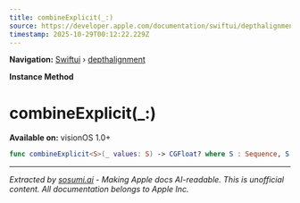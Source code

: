 ```yaml
---
title: combineExplicit(_:)
source: https://developer.apple.com/documentation/swiftui/depthalignment/combineexplicit(_:)
timestamp: 2025-10-29T00:12:22.229Z
---
```


**Navigation:** [Swiftui](/documentation/swiftui) › [depthalignment](/documentation/swiftui/depthalignment)

**Instance Method**

# combineExplicit(_:)

**Available on:** visionOS 1.0+

```swift
func combineExplicit<S>(_ values: S) -> CGFloat? where S : Sequence, S.Element == CGFloat?
```

---

*Extracted by [sosumi.ai](https://sosumi.ai) - Making Apple docs AI-readable.*
*This is unofficial content. All documentation belongs to Apple Inc.*
